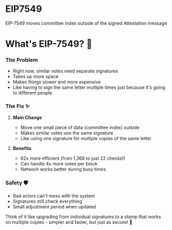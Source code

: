 # EIP7549
EIP-7549 moves committee index outside of the signed Attestation message

# What's EIP-7549? 🎯

### The Problem
- Right now, similar votes need separate signatures
- Takes up more space
- Makes things slower and more expensive
- Like having to sign the same letter multiple times just because it's going to different people

### The Fix ✨
1. **Main Change**
   - Move one small piece of data (committee index) outside
   - Makes similar votes use the same signature
   - Like using one signature for multiple copies of the same letter

2. **Benefits**
   - 62x more efficient (from 1,366 to just 22 checks!)
   - Can handle 4x more votes per block
   - Network works better during busy times

### Safety 🛡️
- Bad actors can't mess with the system
- Signatures still check everything
- Small adjustment period when updated

Think of it like upgrading from individual signatures to a stamp that works on multiple copies - simpler and faster, but just as secure! 🚀